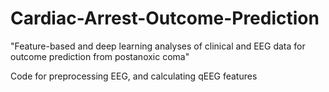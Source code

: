 # Cardiac-Arrest-Outcome-Prediction

"Feature-based and deep learning analyses of clinical and EEG data for outcome prediction from postanoxic coma"

Code for preprocessing EEG, and calculating qEEG features




